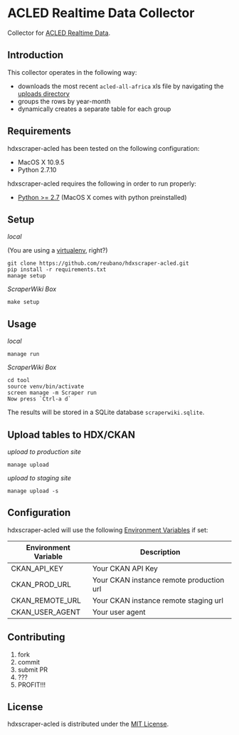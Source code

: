 # ACLED Realtime Data Collector

Collector for [ACLED Realtime Data](http://www.acleddata.com/data/realtime-data-2015/).

## Introduction

This collector operates in the following way:

- downloads the most recent `acled-all-africa` xls file by navigating the [uploads directory](http://www.acleddata.com/wp-content/uploads/)
- groups the rows by year-month
- dynamically creates a separate table for each group

## Requirements

hdxscraper-acled has been tested on the following configuration:

- MacOS X 10.9.5
- Python 2.7.10

hdxscraper-acled requires the following in order to run properly:

- [Python >= 2.7](http://www.python.org/download) (MacOS X comes with python preinstalled)

## Setup

*local*

(You are using a [virtualenv](http://www.virtualenv.org/en/latest/index.html), right?)

    git clone https://github.com/reubano/hdxscraper-acled.git
    pip install -r requirements.txt
    manage setup

*ScraperWiki Box*

    make setup

## Usage

*local*

    manage run

*ScraperWiki Box*

    cd tool
    source venv/bin/activate
    screen manage -m Scraper run
    Now press `Ctrl-a d`

The results will be stored in a SQLite database `scraperwiki.sqlite`.

## Upload tables to HDX/CKAN

*upload to production site*

    manage upload

*upload to staging site*

    manage upload -s

## Configuration

hdxscraper-acled will use the following [Environment Variables](http://www.cyberciti.biz/faq/set-environment-variable-linux/) if set:

Environment Variable|Description
--------------------|-----------
CKAN_API_KEY|Your CKAN API Key
CKAN_PROD_URL|Your CKAN instance remote production url
CKAN_REMOTE_URL|Your CKAN instance remote staging url
CKAN_USER_AGENT|Your user agent

## Contributing

1. fork
2. commit
3. submit PR
4. ???
5. PROFIT!!!

## License

hdxscraper-acled is distributed under the [MIT License](http://opensource.org/licenses/MIT).
